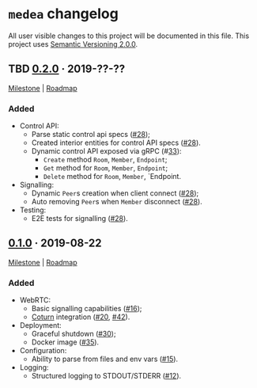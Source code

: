 `medea` changelog
=================

All user visible changes to this project will be documented in this file. This project uses [Semantic Versioning 2.0.0].




## TBD [0.2.0] · 2019-??-??
[0.2.0]: /../../tree/medea-0.2.0

[Milestone](/../../milestone/2) | [Roadmap](/../../issues/27)

### Added

- Control API:
    - Parse static control api specs ([#28]);
    - Created interior entities for control API specs ([#28]).
    - Dynamic control API exposed via gRPC (#[33](/../../pull/33)):
        - `Create` method `Room`, `Member`, `Endpoint`;
        - `Get` method for `Room`, `Member`, `Endpoint`;
        - `Delete` method for `Room`, `Member`, `Endpoint.
- Signalling:
    - Dynamic `Peer`s creation when client connect ([#28]);
    - Auto removing `Peer`s when `Member` disconnect ([#28]).
- Testing:
    - E2E tests for signalling ([#28]).

[#28]: /../../pull/28




## [0.1.0] · 2019-08-22
[0.1.0]: /../../tree/medea-0.1.0

[Milestone](/../../milestone/1) | [Roadmap](/../../issues/8)

### Added

- WebRTC:
    - Basic signalling capabilities ([#16](/../../pull/16));
    - [Coturn] integration ([#20](/../../pull/20), [#42](/../../pull/42)).
- Deployment:
    - Graceful shutdown ([#30](/../../pull/30));
    - Docker image ([#35](/../../pull/35)).
- Configuration:
    - Ability to parse from files and env vars ([#15](/../../pull/15)).
- Logging:
    - Structured logging to STDOUT/STDERR ([#12](/../../pull/12)).




[Coturn]: https://github.com/coturn/coturn
[Semantic Versioning 2.0.0]: https://semver.org
